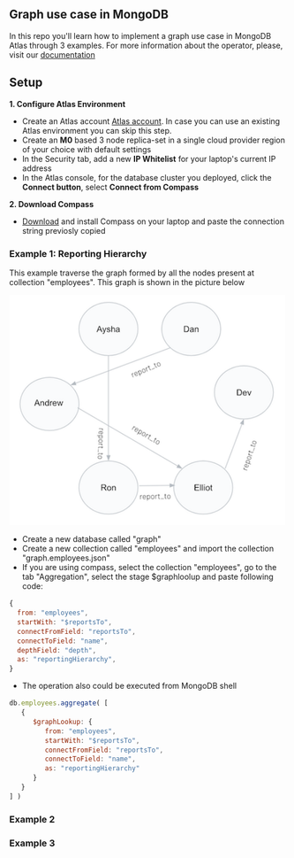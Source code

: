 ## Graph use case in MongoDB 

In this repo you'll learn how to implement a graph use case in MongoDB Atlas through 3 examples. For more information about the operator, please, visit our [documentation](https://www.mongodb.com/docs/manual/reference/operator/aggregation/graphLookup/) 

## Setup

__1. Configure Atlas Environment__
* Create an Atlas account [Atlas account](http://cloud.mongodb.com). In case you can use an existing Atlas environment you can skip this step.
* Create an __M0__ based 3 node replica-set in a single cloud provider region of your choice with default settings
* In the Security tab, add a new __IP Whitelist__ for your laptop's current IP address
* In the Atlas console, for the database cluster you deployed, click the __Connect button__, select __Connect from Compass__

__2. Download Compass__
* [Download](https://www.mongodb.com/download-center/compass) and install Compass on your laptop and paste the connection string previosly copied

<h3>Example 1: Reporting Hierarchy</h3>

This example traverse the graph formed by all the nodes present at collection "employees". This graph is shown in the picture below

<img src="img/graph1.png" width="500">

* Create a new database called "graph"
* Create a new collection called "employees" and import the collection "graph.employees.json"
* If you are using compass, select the collection "employees", go to the tab "Aggregation", select the stage $graphloolup and paste following code:

```js
{
  from: "employees",
  startWith: "$reportsTo",
  connectFromField: "reportsTo",
  connectToField: "name",
  depthField: "depth",
  as: "reportingHierarchy",
}
```
* The operation also could be executed from MongoDB shell

```js
db.employees.aggregate( [
   {
      $graphLookup: {
         from: "employees",
         startWith: "$reportsTo",
         connectFromField: "reportsTo",
         connectToField: "name",
         as: "reportingHierarchy"
      }
   }
] )
```

<h3>Example 2</h3>

<h3>Example 3</h3>
